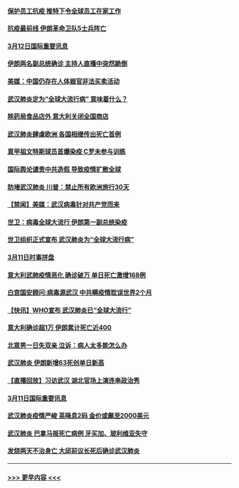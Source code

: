 #### [保护员工抗疫 推特下令全球员工在家工作](../pages/prog202/a102798053.md?t=03122231) 
#### [抗疫最前线 伊朗革命卫队5士兵阵亡](../pages/prog202/a102798033.md?t=03122231) 
#### [3月12日国际重要讯息](../pages/prog202/a102797939.md?t=03122231) 
#### [伊朗两名副总统确诊 主持人直播中突然跪倒](../pages/prog202/a102797898.md?t=03122231) 
#### [美媒：中国仍存在人体器官非法买卖活动](../pages/prog202/a102797745.md?t=03122231) 
#### [武汉肺炎定为“全球大流行病” 意味着什么？](../pages/prog202/a102797736.md?t=03122231) 
#### [除药局食品店外 意大利关闭全国商店](../pages/prog202/a102797725.md?t=03122231) 
#### [武汉肺炎肆虐欧洲 各国相继传出死亡首例](../pages/prog202/a102797718.md?t=03122231) 
#### [意甲祖文特斯球员首爆染疫 C罗未参与训练](../pages/prog202/a102797708.md?t=03122231) 
#### [国际舆论谴责中共造假 导致疫情扩散全球](../pages/prog202/a102797692.md?t=03122231) 
#### [防堵武汉肺炎 川普：禁止所有欧洲旅行30天](../pages/prog202/a102797681.md?t=03122231) 
#### [【禁闻】美媒：武汉病毒针对共产党而来](../pages/prog202/a102797618.md?t=03122231) 
#### [世卫：病毒全球大流行 伊朗第一副总统染疫](../pages/prog202/a102797579.md?t=03122231) 
#### [世卫组织正式宣布 武汉肺炎为“全球大流行病”](../pages/prog202/a102797475.md?t=03122231) 
#### [3月11日时事拼盘](../pages/prog202/a102797476.md?t=03122231) 
#### [意大利武肺疫情恶化 确诊破万 单日死亡激增168例](../pages/prog202/a102797393.md?t=03122231) 
#### [白宫国安顾问:病毒源武汉 中共瞒疫情耽误世界2个月](../pages/prog202/a102797433.md?t=03122231) 
#### [【快讯】WHO宣布 武汉肺炎已“全球大流行”](../pages/prog202/a102797429.md?t=03122231) 
#### [意大利确诊超1万 伊朗累计死亡近400](../pages/prog202/a102797341.md?t=03122231) 
#### [北意男一日失双亲 泣诉：病人太多能怎么办](../pages/prog202/a102797295.md?t=03122231) 
#### [武汉肺炎 伊朗新增63死创单日新高](../pages/prog202/a102797268.md?t=03122231) 
#### [【直播回放】习访武汉 湖北官场上演连串政治秀](../pages/prog202/a102797105.md?t=03122231) 
#### [3月11日国际重要讯息](../pages/prog202/a102797161.md?t=03122231) 
#### [武汉肺炎疫情严峻 英降息2码 金价或飙至2000美元](../pages/prog202/a102797092.md?t=03122231) 
#### [武汉肺炎 巴拿马报死亡病例 牙买加、玻利维亚失守](../pages/prog202/a102797062.md?t=03122231) 
#### [发烧两天不治身亡 大邱前议长死后确诊武汉肺炎](../pages/prog202/a102797043.md?t=03122231) 

----
#### [ >>> 更早内容 <<< ](../indexes/prog202-earlier.md)
